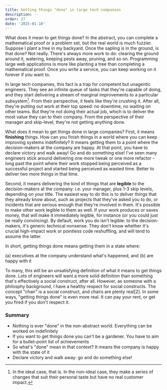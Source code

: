 ```yaml
---
title: Getting things "done" in large tech companies
description: --
order: 27
date: '2025-01-10'
---
```


What does it mean to get things done? In the abstract, you can complete a mathematical proof or a problem set, but the real world is much fuzzier. Suppose I plant a tree in my backyard. Once the sapling is in the ground, is that done? Not really. There's always more work to do: clearing the ground around it, watering, keeping pests away, pruning, and so on. Programming large web applications is more like planting a tree than completing a mathematical proof. Once you write a service, you can keep working on it forever if you want to.

In large tech companies, this fact is a trap for competent but unagentic engineers. They see an infinite queue of tasks that they're capable of doing, and they start delivering a stream of marginal improvements to a particular subsystem[^1]. From their perspective, it feels like they're crushing it. After all, they're putting out work at their top speed: no downtime, no waiting on other teams. But they're not doing their actual job, which is to deliver the most value they can to their company. From the perspective of their manager and skip-level, they're not getting anything done.

What does it mean to get things done in large companies? First, it means **finishing** things. How can you finish things in a world where you can keep improving systems indefinitely? It means getting them to a point where the decision-makers at the company are happy. At that point, you have to declare victory and walk away! Go and do something else! I've seen many engineers stick around delivering one more tweak or one more refactor - long past the point where their work stopped being perceived as a successful project and started being perceived as wasted time. Better to deliver two more things in that time.

Second, it means delivering the kind of things that are **legible** to the decision-makers at the company: i.e. your manager, plus 1-3 skip levels, depending on your title. The easiest way to do this is to deliver things that they already know about, such as projects that they've asked you to do, or incidents that are serious enough that they're involved in them. It's possible to make other work legible to them as well. If your work produces or saves money, that will make it immediately legible, for instance (or you could just be really convincing). By default, work you do isn't legible: to the decision-makers, it's generic technical nonsense. They don't know whether it's crucial high-impact work or pointless code reshuffling, and will tend to assume the latter.

In short, getting things done means getting them in a state where:

(a) executives at the company understand what's happened, and 
(b) are happy with it

To many, this will be an unsatisfying definition of what it means to get things done. Lots of engineers will want a more solid definition than something that's effectively a social construct, after all. However, as someone with a philosphy background, I have a healthy respect for social constructs. The concept "chair" is a social construct, and chairs are plenty real[2]. In some ways, "getting things done" is even more real. It can pay your rent, or get you fired if you don't respect it.

### Summary

- Nothing is ever "done" in the non-abstract world. Everything can be worked on indefinitely
- If you want to get things done you can't be a gardener. You have to aim for a bullet-point list of achievements
- So what's "done" mean in that context? It means the company is happy with the state of it
- Declare victory and walk away: go and do something else!

[^1]: In the ideal case, that is. In the non-ideal case, they make a series of changes that suit their personal taste but have no real customer impact.

[^2]: For much more on this, you can go and (somehow) find my favourite book of underappreciated moral philosophy, _Moral Notions_ by Julius Kovesi.